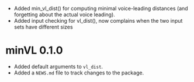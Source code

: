 * Added min_vl_dist() for computing minimal voice-leading distances
(and forgetting about the actual voice leading).
* Added input checking for vl_dist(), 
now complains when the two input sets have different sizes

# minVL 0.1.0

* Added default arguments to `vl_dist`.
* Added a `NEWS.md` file to track changes to the package.
